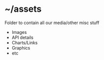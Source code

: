 # ~/assets

Folder to contain all our media/other misc stuff

* Images
* API details
* Charts/Links
* Graphics
* etc
